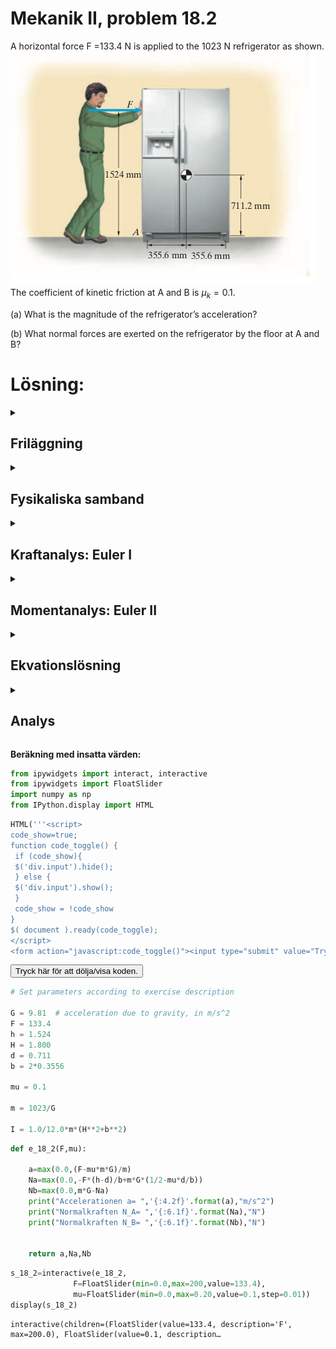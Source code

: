 # Mekanik II, problem 18.2

A horizontal force F =133.4 N is applied to the 1023 N refrigerator as shown. 
![Kylskåp](./BF_18_2.png)
The coefficient of kinetic friction at A and B is $\mu_k = 0.1$.

(a) What is the magnitude of the refrigerator’s acceleration?

(b) What normal forces are exerted on the refrigerator by the floor at A and B?

# Lösning:

<details>
    <summary>
        <h2>Friläggning<br></h2>
    </summary>
Börja med att frilägga kylskåpet.

![Friläggning](./BF_18_2_f.png)

Följande krafter: $\mathbf{F}$, $m\mathbf{g}$, $\mathbf{N}_A$, $\mathbf{N}_B$, $\mathbf{f}_A=-\mu N_A \hat{x}$, och $\mathbf{f}_B=-\mu N_B \hat{x}$ verkar på kylskåpet.

För systemet är accelerationen $\mathbf{a}$ samt normalkrafterna $\mathbf{N}_A$ och $\mathbf{N}_B$ obekanta och behöver bestämmas. 
</details>

<details>
    <summary>
        <h2>Fysikaliska samband<br></h2>
    </summary>
Om vi antar att kylskåpet glider utan att välta kan vi använda Euler I för kraftjämvikt i $\hat{y}$ och en ändlig acceleration i $\hat{x}$. 

Eftersom vi har tre obekanta storheter behöver vi fler samband och kan därför även använda Euler II för momentjämvikt i $\hat{z}$.  
</details>

<details>
    <summary>
        <h2>Kraftanalys: Euler I <br> </h2>
    </summary>
Euler I: $\sum_i \mathbf{F}_i = \mathbf{F} + m\mathbf{g} + \mathbf{N}_A + \mathbf{N}_B +  \mathbf{f}_A + \mathbf{f}_B  = m\mathbf{a}$

Komposantuppdelning i $\hat{x}$- och $\hat{y}$-led av verkande krafter gör att vi kan formulera Euler I i vardera riktning.

$\hat{x}$: $F-\mu N_A-\mu N_b = ma$ **(I)**

$\hat{y}$: $N_A + N_b - mg = 0$ **(II)**
</details>

<details>
    <summary>
        <h2>Momentanalys: Euler II<br></h2>
    </summary>
    
Euler II : $\sum_i \mathbf{M}^P_i = \sum_i \mathbf{r}_i \times \mathbf{F}_i = 0$
där $\mathbf{r}_i$ är vektorn från momentpunkten $\mathbf{P}$ till där respektive kraft verkar på systemet. Ekvationen stämmer för vilken val av $\mathbf{P}$ som helst. 

I det här fallet väljer vi att sätta momentpunkten till masscentrums läge. Det är ett bra val här eftersom vi söker $\mathbf{N}_A$ och $\mathbf{N}_B$ som båda ger ändliga moment med avseende på masscentrum. Om vi i stället hade valt något av de nedre hörnen av kylskåpet som momentpunkt så skulle en av de två sökta krafterna inte ge något moment och den kraften skulle därför inte kunna bestämmas.

För det aktuella systemet har vi 

$\mathbf{r}_F = -\frac{b}{2} \hat{x} + (h-d) \hat{y}$

$\mathbf{r}_{N_A} = \mathbf{r}_{f_A} = -\frac{b}{2} \hat{x} - d \hat{y}$

$\mathbf{r}_{N_B} = \mathbf{r}_{f_B} = \frac{b}{2} \hat{x} - d \hat{y}$

$\mathbf{r}_{mg} = 0$


De individuella momenten blir

$\mathbf{M}_F = \mathbf{r}_F \times \mathbf{F} = (-\frac{b}{2} \hat{x} + (h-d) \hat{y}) \times (F \hat{x}) = -F (h-d)  ~\hat{z}$

$\mathbf{M}_{N_A} = \mathbf{r}_{N_A} \times \mathbf{N}_A = (-\frac{b}{2} \hat{x} - d \hat{y}) \times (N_A \hat{y}) = -\frac{N_A b}{2}  ~\hat{z}$

$\mathbf{M}_{N_B} = \mathbf{r}_{N_B} \times \mathbf{N}_B = (\frac{b}{2} \hat{x} - d \hat{y}) \times (N_B \hat{y}) =  \frac{N_B b}{2}  ~\hat{z}$

$\mathbf{M}_{f_A} = \mathbf{r}_{f_A} \times \mathbf{f}_A = (-\frac{b}{2} \hat{x} - d \hat{y}) \times (- \mu N_A \hat{x}) =  -\mu N_A d  ~\hat{z}$

$\mathbf{M}_{f_B} = \mathbf{r}_{f_B} \times \mathbf{f}_B = (\frac{b}{2} \hat{x} - d \hat{y}) \times (-\mu N_B \hat{x}) =  - \mu N_A d  ~\hat{z}$


Eftersom alla moment verkar i $\hat{z}$-led kan vi skriva Euler II i $\hat{z}$

$\hat{z}: -F(h-d)  - \frac{N_A b}{2} +  \frac{N_B b}{2}  -\mu N_A d  - \mu N_B d = 0$

$\hat{z}: -\frac{Fh}{2}  -N_A (\frac{ b}{2} + \mu d)  +  N_B (\frac{ b}{2}  - \mu d)   = 0$  **(III)**
</details>

<details>
    <summary>
        <h2>Ekvationslösning<br></h2>
    </summary>

Från (II) kan vi lösa ut att 

$N_A+N_B=mg$ **(IV)**

vilket insatt i (I) ger

$F-\mu mg = ma$

som ger svaret på uppgift (a) där accelerationen $a$ söktes:
$a= \frac{F-\mu mg}{m}=0.3~(m/s^2)$.

Sätter vi in (IV) i (III) kan vi lösa ut $N_A$

$- F (h-d)  - N_A (\frac{ b}{2} + \mu d)  +  (mg-N_A) (\frac{ b}{2}  -\mu d)   = 0$

$N_A \left( (\frac{ b}{2} + \mu d) + (\frac{ b}{2}  -\mu d) \right) = -F(h-d) + mg (\frac{ b}{2}  -\mu d)$

$N_A b = -F(h-d) + mg (\frac{ b}{2}  - \mu d)$

$N_A = -\frac{F (h-d)}{b} + mg (\frac{ 1}{2}  -\frac{\mu d}{b})  = {256.7~(N)}$

Med $N_A$ känd kan vi beräkna $N_B$ från (IV)

$N_B = mg - N_A = 766.3~(N)$

$N_A$ och $N_B$ var de normalkrafter som söktes i uppgift (b).
</details>

<details>
    <summary>
        <h2>Analys<br></h2>
    </summary>
Att $N_B$ är större än $N_A$ är rimligt eftersom $\mathbf{F}$ ger ett kraftmoment som lägger tyngden mer på det nedre högra hörnet. Hade kylskåpet börjat välta hade $N_A$ helt försvunnit.

Momentjämvikten hade också kunnat behandlas med momentpunkten satt där $F$ angriper kylskåpet.
</details>

**Beräkning med insatta värden:**


```python
from ipywidgets import interact, interactive
from ipywidgets import FloatSlider
import numpy as np
from IPython.display import HTML


```


```python
HTML('''<script>
code_show=true; 
function code_toggle() {
 if (code_show){
 $('div.input').hide();
 } else {
 $('div.input').show();
 }
 code_show = !code_show
} 
$( document ).ready(code_toggle);
</script>
<form action="javascript:code_toggle()"><input type="submit" value="Tryck här för att dölja/visa koden."></form>''')
```




<script>
code_show=true; 
function code_toggle() {
 if (code_show){
 $('div.input').hide();
 } else {
 $('div.input').show();
 }
 code_show = !code_show
} 
$( document ).ready(code_toggle);
</script>
<form action="javascript:code_toggle()"><input type="submit" value="Tryck här för att dölja/visa koden."></form>




```python
# Set parameters according to exercise description

G = 9.81  # acceleration due to gravity, in m/s^2
F = 133.4
h = 1.524
H = 1.800
d = 0.711
b = 2*0.3556

mu = 0.1

m = 1023/G

I = 1.0/12.0*m*(H**2+b**2)
```


```python
def e_18_2(F,mu):

    a=max(0.0,(F-mu*m*G)/m)
    Na=max(0.0,-F*(h-d)/b+m*G*(1/2-mu*d/b))
    Nb=max(0.0,m*G-Na)
    print("Accelerationen a= ",'{:4.2f}'.format(a),"m/s^2")
    print("Normalkraften N_A= ",'{:6.1f}'.format(Na),"N")
    print("Normalkraften N_B= ",'{:6.1f}'.format(Nb),"N")


    return a,Na,Nb
```


```python
s_18_2=interactive(e_18_2, 
              F=FloatSlider(min=0.0,max=200,value=133.4),
              mu=FloatSlider(min=0.0,max=0.20,value=0.1,step=0.01))
display(s_18_2)
```


    interactive(children=(FloatSlider(value=133.4, description='F', max=200.0), FloatSlider(value=0.1, description…



```python

```

